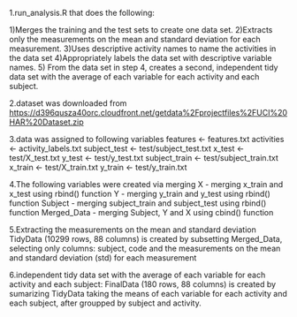 1.run_analysis.R that does the following:

1)Merges the training and the test sets to create one data set.
2)Extracts only the measurements on the mean and standard deviation for each measurement.
3)Uses descriptive activity names to name the activities in the data set
4)Appropriately labels the data set with descriptive variable names.
5) From the data set in step 4, creates a second, independent tidy data set with the average of each variable for each activity and each subject.

2.dataset was downloaded from https://d396qusza40orc.cloudfront.net/getdata%2Fprojectfiles%2FUCI%20HAR%20Dataset.zip

3.data was assigned to following variables
features <- features.txt
activities <- activity_labels.txt
subject_test <- test/subject_test.txt
x_test <- test/X_test.txt
y_test <- test/y_test.txt
subject_train <- test/subject_train.txt
x_train <- test/X_train.txt
y_train <- test/y_train.txt 

4.The following variables were created via merging
X - merging x_train and x_test using rbind() function
Y - merging y_train and y_test using rbind() function
Subject - merging subject_train and subject_test using rbind() function
Merged_Data - merging Subject, Y and X using cbind() function

5.Extracting the measurements on the mean and standard deviation
TidyData (10299 rows, 88 columns) is created by subsetting Merged_Data, selecting only columns: subject, code and the measurements on the mean and standard deviation (std) for each measurement

6.independent tidy data set with the average of each variable for each activity and each subject:
FinalData (180 rows, 88 columns) is created by sumarizing TidyData taking the means of each variable for each activity and each subject, after groupped by subject and activity.
